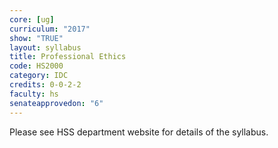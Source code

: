 ```yaml
---
core: [ug]
curriculum: "2017"
show: "TRUE"
layout: syllabus
title: Professional Ethics
code: HS2000
category: IDC
credits: 0-0-2-2
faculty: hs
senateapprovedon: "6"
---
```

Please see HSS department website for details of the syllabus.
